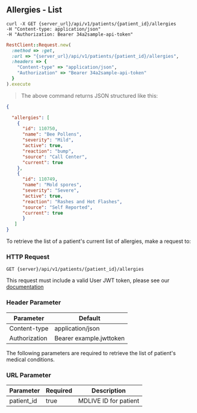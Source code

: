 ## Allergies - List

```shell
curl -X GET {server_url}/api/v1/patients/{patient_id}/allergies
-H "Content-type: application/json"
-H "Authorization: Bearer 34a2sample-api-token"
```

```ruby
RestClient::Request.new(
  :method => :get,
  :url => "{server_url}/api/v1/patients/{patient_id}/allergies",
  :headers => {
    "Content-type" => "application/json",
    "Authorization" => "Bearer 34a2sample-api-token"
  }
).execute
```

> The above command returns JSON structured like this:

```json
{

  "allergies": [
    {
      "id": 110750,
      "name": "Bee Pollens",
      "severity": "Mild",
      "active": true,
      "reaction": "bump",
      "source": "Call Center",
      "current": true
    },
    {
      "id": 110749,
      "name": "Mold spores",
      "severity": "Severe",
      "active": true,
      "reaction": "Rashes and Hot Flashes",
      "source": "Self Reported",
      "current": true
      }
   ]
}
```

To retrieve the list of a patient's current list of allergies, make a request to:

### HTTP Request

`GET {server}/api/v1/patients/{patient_id}/allergies`

This request must include a valid User JWT token, please see our [documentation](#user-tokens)

### Header Parameter

Parameter | Default
--------- | -------
Content-type | application/json
Authorization| Bearer example.jwttoken

The following parameters are required to retrieve the list of patient's medical conditions.

### URL Parameter

Parameter | Required | Description
--------- | -------  | -----------
patient_id | true | MDLIVE ID for patient